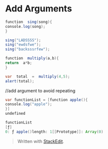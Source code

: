 # Add Arguments
```java
function  sing(song){
console.log(song);
}

sing("LADSSSS");
sing("ewdsfwe");
sing("backsssrfew");
```
```java
function  multiply(a,b){
return  a*b;
}

var  total  =  multiply(4,5);
alert(total);
```
//add argument to avoid repeating
```java
var functionList = [function apple(){
console.log("apple");
}]
undefined

functionList
[ƒ]
0: ƒ apple()length: 1[[Prototype]]: Array(0)
```

> Written with [StackEdit](https://stackedit.io/).
<!--stackedit_data:
eyJoaXN0b3J5IjpbMTgyOTE2Njk0Niw1MzkyMDU2MjldfQ==
-->
